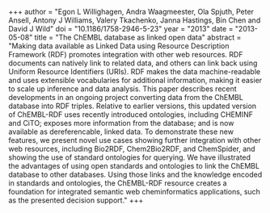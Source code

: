 +++
author = "Egon L Willighagen, Andra Waagmeester, Ola Spjuth, Peter Ansell, Antony J Williams, Valery Tkachenko, Janna Hastings, Bin Chen and David J Wild"
doi = "10.1186/1758-2946-5-23"
year = "2013"
date = "2013-05-08"
title = "The ChEMBL database as linked open data"
abstract = "Making data available as Linked Data using Resource Description Framework (RDF) promotes integration with other web resources. RDF documents can natively link to related data, and others can link back using Uniform Resource Identifiers (URIs). RDF makes the data machine-readable and uses extensible vocabularies for additional information, making it easier to scale up inference and data analysis. This paper describes recent developments in an ongoing project converting data from the ChEMBL database into RDF triples. Relative to earlier versions, this updated version of ChEMBL-RDF uses recently introduced ontologies, including CHEMINF and CiTO; exposes more information from the database; and is now available as dereferencable, linked data. To demonstrate these new features, we present novel use cases showing further integration with other web resources, including Bio2RDF, Chem2Bio2RDF, and ChemSpider, and showing the use of standard ontologies for querying. We have illustrated the advantages of using open standards and ontologies to link the ChEMBL database to other databases. Using those links and the knowledge encoded in standards and ontologies, the ChEMBL-RDF resource creates a foundation for integrated semantic web cheminformatics applications, such as the presented decision support."
+++

